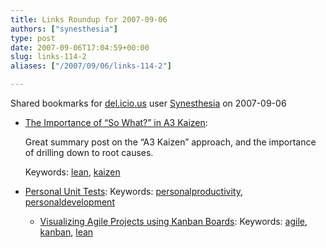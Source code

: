 ```yaml
---
title: Links Roundup for 2007-09-06
authors: ["synesthesia"]
type: post
date: 2007-09-06T17:04:59+00:00
slug: links-114-2 
aliases: ["/2007/09/06/links-114-2"]

---
```

Shared bookmarks for [del.icio.us][1] user  [Synesthesia][2] on 2007-09-06

  * [The Importance of &#8220;So What?&#8221; in A3 Kaizen][3]:
  
    Great summary post on the &#8220;A3 Kaizen&#8221; approach, and the importance of drilling down to root causes.
  
    Keywords: [lean][4], [kaizen][5]
  * [Personal Unit Tests][6]: 
    Keywords: [personalproductivity][7], [personaldevelopment][8]</li> 
    
      * [Visualizing Agile Projects using Kanban Boards][9]: 
        Keywords: [agile][10], [kanban][11], [lean][4]</li> </ul>

 [1]: https://del.icio.us/
 [2]: https://del.icio.us/synesthesia
 [3]: https://www.gembapantarei.com/2007/07/the_importance_of_so_what_in_a3_kaizen.html "https://www.gembapantarei.com/2007/07/the_importance_of_so_what_in_a3_kaizen.html"
 [4]: https://del.icio.us/synesthesia/lean
 [5]: https://del.icio.us/synesthesia/kaizen
 [6]: https://withoutane.com/rants/2007/08/personal-unit-tests "https://withoutane.com/rants/2007/08/personal-unit-tests"
 [7]: https://del.icio.us/synesthesia/personalproductivity
 [8]: https://del.icio.us/synesthesia/personaldevelopment
 [9]: https://www.infoq.com/articles/agile-kanban-boards "https://www.infoq.com/articles/agile-kanban-boards"
 [10]: https://del.icio.us/synesthesia/agile
 [11]: https://del.icio.us/synesthesia/kanban